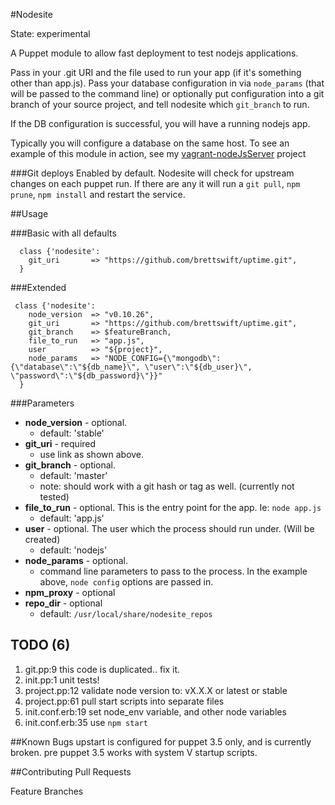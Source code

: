 #Nodesite

State: experimental

A Puppet module to allow fast deployment to test nodejs applications.

Pass in your .git URI and the file used to run your app (if it's something other than app.js).
Pass your database configuration in via `node_params` (that will be passed to the command line) or optionally put configuration into a git branch of your source project, and tell nodesite which `git_branch` to run.

If the DB configuration is successful, you will have a running nodejs app.

Typically you will configure a database on the same host.  To see an example of this module in action,  see my [vagrant-nodeJsServer](https://github.com/brettswift/vagrant-nodeJsServer) project

###Git deploys
Enabled by default.  Nodesite will check for upstream changes on each puppet run.  If there are any it will run a `git pull`, `npm prune`, `npm install` and restart the service.


##Usage

###Basic
with all defaults
```
  class {'nodesite':
    git_uri       => "https://github.com/brettswift/uptime.git",
  }
```

###Extended
```
 class {'nodesite':
    node_version  => "v0.10.26",
    git_uri       => "https://github.com/brettswift/uptime.git",
    git_branch    => $featureBranch,
    file_to_run   => "app.js",
    user          => "${project}",
    node_params   => "NODE_CONFIG={\"mongodb\":{\"database\":\"${db_name}\", \"user\":\"${db_user}\", \"password\":\"${db_password}\"}}"
  }
```

###Parameters

* **node_version** - optional.
  * default: 'stable'
* **git_uri** - required
  * use link as shown above.
* **git_branch** - optional.
  * default: 'master'
  * note: should work with a git hash or tag as well. (currently not tested)
* **file_to_run** - optional.  This is the entry point for the app. Ie: `node app.js`
  * default: 'app.js'
* **user** - optional.  The user which the process should run under. (Will be created)
  * default: 'nodejs'
* **node_params** - optional.
  * command line parameters to pass to the process.  In the example above, `node config` options are passed in.
* **npm_proxy** - optional
* **repo_dir** - optional
  * default: `/usr/local/share/nodesite_repos`

## TODO (6)
1. git.pp:9  this code is duplicated.. fix it.
2. init.pp:1  unit tests!
3. project.pp:12  validate node version to: vX.X.X or latest or stable
4. project.pp:61  pull start scripts into separate files
5. init.conf.erb:19  set node_env variable, and other node variables
6. init.conf.erb:35  use `npm start`


##Known Bugs
upstart is configured for puppet 3.5 only, and is currently broken.  pre puppet 3.5 works with system V startup scripts.

##Contributing
Pull Requests

Feature Branches

